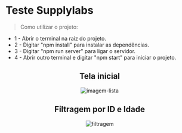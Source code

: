 <h1> Teste Supplylabs </h1>

> Como utilizar o projeto:
* 1 - Abrir o terminal na raiz do projeto.
* 2 - Digitar "npm install" para instalar as dependências.
* 3 - Digitar "npm run server" para ligar o servidor.
* 4 - Abrir outro terminal e digitar "npm start" para iniciar o projeto.

<h2 align="center">Tela inicial</h2>
<div align="center">

![imagem-lista](https://user-images.githubusercontent.com/10118295/208160943-be01ccfb-d9ee-41b3-be2e-4239918c54d1.png)

</div>

<h2 align="center">Filtragem por ID e Idade</h2>
<div align="center">

![filtragem](https://user-images.githubusercontent.com/10118295/208162527-5e3666ce-0808-46f6-b984-ca00a296f69b.png)

</div>

